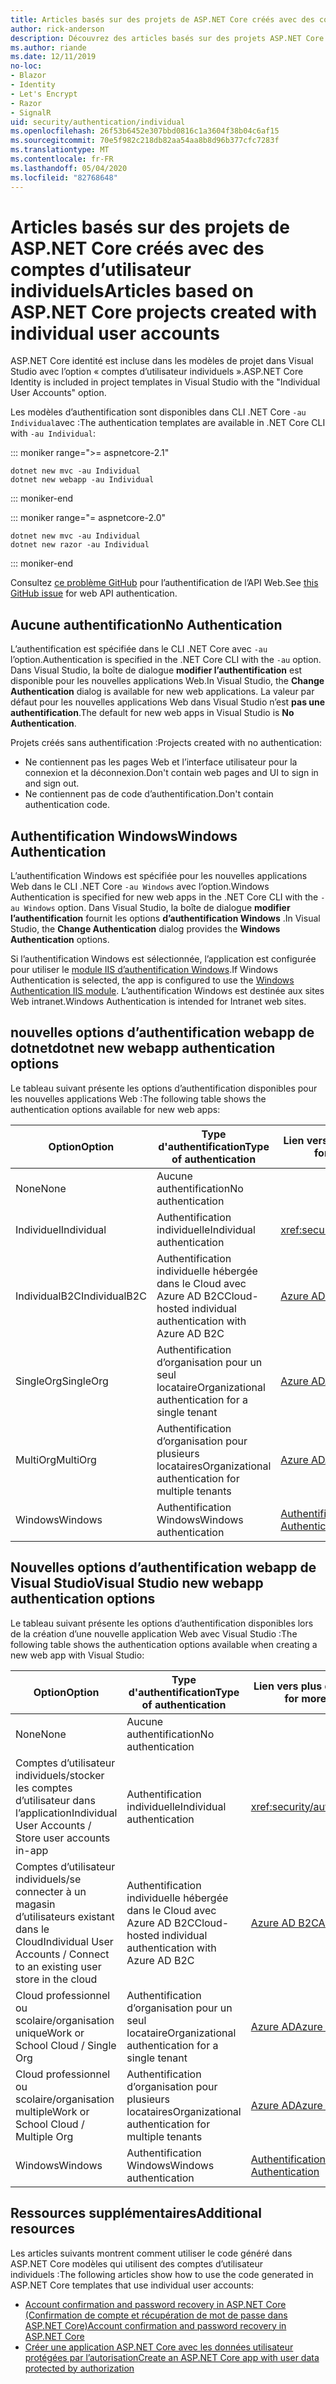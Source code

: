 ```yaml
---
title: Articles basés sur des projets de ASP.NET Core créés avec des comptes d’utilisateur individuels
author: rick-anderson
description: Découvrez des articles basés sur des projets ASP.NET Core créés avec des comptes d’utilisateur individuels.
ms.author: riande
ms.date: 12/11/2019
no-loc:
- Blazor
- Identity
- Let's Encrypt
- Razor
- SignalR
uid: security/authentication/individual
ms.openlocfilehash: 26f53b6452e307bbd0816c1a3604f38b04c6af15
ms.sourcegitcommit: 70e5f982c218db82aa54aa8b8d96b377cfc7283f
ms.translationtype: MT
ms.contentlocale: fr-FR
ms.lasthandoff: 05/04/2020
ms.locfileid: "82768648"
---
```

# <a name="articles-based-on-aspnet-core-projects-created-with-individual-user-accounts"></a><span data-ttu-id="e6f1c-103">Articles basés sur des projets de ASP.NET Core créés avec des comptes d’utilisateur individuels</span><span class="sxs-lookup"><span data-stu-id="e6f1c-103">Articles based on ASP.NET Core projects created with individual user accounts</span></span>

<span data-ttu-id="e6f1c-104">ASP.NET Core identité est incluse dans les modèles de projet dans Visual Studio avec l’option « comptes d’utilisateur individuels ».</span><span class="sxs-lookup"><span data-stu-id="e6f1c-104">ASP.NET Core Identity is included in project templates in Visual Studio with the "Individual User Accounts" option.</span></span>

<span data-ttu-id="e6f1c-105">Les modèles d’authentification sont disponibles dans CLI .NET Core `-au Individual`avec :</span><span class="sxs-lookup"><span data-stu-id="e6f1c-105">The authentication templates are available in .NET Core CLI with `-au Individual`:</span></span>

::: moniker range=">= aspnetcore-2.1"

```dotnetcli
dotnet new mvc -au Individual
dotnet new webapp -au Individual
```

::: moniker-end

::: moniker range="= aspnetcore-2.0"

```dotnetcli
dotnet new mvc -au Individual
dotnet new razor -au Individual
```

::: moniker-end

<span data-ttu-id="e6f1c-106">Consultez [ce problème GitHub](https://github.com/dotnet/AspNetCore/issues/5833) pour l’authentification de l’API Web.</span><span class="sxs-lookup"><span data-stu-id="e6f1c-106">See [this GitHub issue](https://github.com/dotnet/AspNetCore/issues/5833) for web API authentication.</span></span>

<a name="no"></a>

## <a name="no-authentication"></a><span data-ttu-id="e6f1c-107">Aucune authentification</span><span class="sxs-lookup"><span data-stu-id="e6f1c-107">No Authentication</span></span>

<span data-ttu-id="e6f1c-108">L’authentification est spécifiée dans le CLI .NET Core avec `-au` l’option.</span><span class="sxs-lookup"><span data-stu-id="e6f1c-108">Authentication is specified in the .NET Core CLI with the `-au` option.</span></span> <span data-ttu-id="e6f1c-109">Dans Visual Studio, la boîte de dialogue **modifier l’authentification** est disponible pour les nouvelles applications Web.</span><span class="sxs-lookup"><span data-stu-id="e6f1c-109">In Visual Studio, the **Change Authentication** dialog is available for new web applications.</span></span> <span data-ttu-id="e6f1c-110">La valeur par défaut pour les nouvelles applications Web dans Visual Studio n’est **pas une authentification**.</span><span class="sxs-lookup"><span data-stu-id="e6f1c-110">The default for new web apps in Visual Studio is **No Authentication**.</span></span>

<span data-ttu-id="e6f1c-111">Projets créés sans authentification :</span><span class="sxs-lookup"><span data-stu-id="e6f1c-111">Projects created with no authentication:</span></span>

* <span data-ttu-id="e6f1c-112">Ne contiennent pas les pages Web et l’interface utilisateur pour la connexion et la déconnexion.</span><span class="sxs-lookup"><span data-stu-id="e6f1c-112">Don't contain web pages and UI to sign in and sign out.</span></span>
* <span data-ttu-id="e6f1c-113">Ne contiennent pas de code d’authentification.</span><span class="sxs-lookup"><span data-stu-id="e6f1c-113">Don't contain authentication code.</span></span>

<a name="win"></a>

## <a name="windows-authentication"></a><span data-ttu-id="e6f1c-114">Authentification Windows</span><span class="sxs-lookup"><span data-stu-id="e6f1c-114">Windows Authentication</span></span>

<span data-ttu-id="e6f1c-115">L’authentification Windows est spécifiée pour les nouvelles applications Web dans le CLI .NET Core `-au Windows` avec l’option.</span><span class="sxs-lookup"><span data-stu-id="e6f1c-115">Windows Authentication is specified for new web apps in the .NET Core CLI with the `-au Windows` option.</span></span> <span data-ttu-id="e6f1c-116">Dans Visual Studio, la boîte de dialogue **modifier l’authentification** fournit les options **d’authentification Windows** .</span><span class="sxs-lookup"><span data-stu-id="e6f1c-116">In Visual Studio, the **Change Authentication** dialog provides the **Windows Authentication** options.</span></span>

<span data-ttu-id="e6f1c-117">Si l’authentification Windows est sélectionnée, l’application est configurée pour utiliser le [module IIS d’authentification Windows](xref:host-and-deploy/iis/modules).</span><span class="sxs-lookup"><span data-stu-id="e6f1c-117">If Windows Authentication is selected, the app is configured to use the [Windows Authentication IIS module](xref:host-and-deploy/iis/modules).</span></span> <span data-ttu-id="e6f1c-118">L’authentification Windows est destinée aux sites Web intranet.</span><span class="sxs-lookup"><span data-stu-id="e6f1c-118">Windows Authentication is intended for Intranet web sites.</span></span>

## <a name="dotnet-new-webapp-authentication-options"></a><span data-ttu-id="e6f1c-119">nouvelles options d’authentification webapp de dotnet</span><span class="sxs-lookup"><span data-stu-id="e6f1c-119">dotnet new webapp authentication options</span></span>

<span data-ttu-id="e6f1c-120">Le tableau suivant présente les options d’authentification disponibles pour les nouvelles applications Web :</span><span class="sxs-lookup"><span data-stu-id="e6f1c-120">The following table shows the authentication options available for new web apps:</span></span>

| <span data-ttu-id="e6f1c-121">Option</span><span class="sxs-lookup"><span data-stu-id="e6f1c-121">Option</span></span> | <span data-ttu-id="e6f1c-122">Type d'authentification</span><span class="sxs-lookup"><span data-stu-id="e6f1c-122">Type of authentication</span></span> | <span data-ttu-id="e6f1c-123">Lien vers plus d’informations</span><span class="sxs-lookup"><span data-stu-id="e6f1c-123">Link for more information</span></span> |
 | ----------------- | ------------ | ---------- |
| <span data-ttu-id="e6f1c-124">None</span><span class="sxs-lookup"><span data-stu-id="e6f1c-124">None</span></span>            |  <span data-ttu-id="e6f1c-125">Aucune authentification</span><span class="sxs-lookup"><span data-stu-id="e6f1c-125">No authentication</span></span> | | 
| <span data-ttu-id="e6f1c-126">Individuel</span><span class="sxs-lookup"><span data-stu-id="e6f1c-126">Individual</span></span>      |  <span data-ttu-id="e6f1c-127">Authentification individuelle</span><span class="sxs-lookup"><span data-stu-id="e6f1c-127">Individual authentication</span></span> | <xref:security/authentication/identity>
| <span data-ttu-id="e6f1c-128">IndividualB2C</span><span class="sxs-lookup"><span data-stu-id="e6f1c-128">IndividualB2C</span></span>   |  <span data-ttu-id="e6f1c-129">Authentification individuelle hébergée dans le Cloud avec Azure AD B2C</span><span class="sxs-lookup"><span data-stu-id="e6f1c-129">Cloud-hosted individual authentication with Azure AD B2C</span></span> | [<span data-ttu-id="e6f1c-130">Azure AD B2C</span><span class="sxs-lookup"><span data-stu-id="e6f1c-130">Azure AD B2C</span></span>](/azure/active-directory-b2c/) |
| <span data-ttu-id="e6f1c-131">SingleOrg</span><span class="sxs-lookup"><span data-stu-id="e6f1c-131">SingleOrg</span></span>       |  <span data-ttu-id="e6f1c-132">Authentification d’organisation pour un seul locataire</span><span class="sxs-lookup"><span data-stu-id="e6f1c-132">Organizational authentication for a single tenant</span></span> | [<span data-ttu-id="e6f1c-133">Azure AD</span><span class="sxs-lookup"><span data-stu-id="e6f1c-133">Azure AD</span></span>](/azure/active-directory/develop/quickstart-v2-aspnet-core-webapp) |
| <span data-ttu-id="e6f1c-134">MultiOrg</span><span class="sxs-lookup"><span data-stu-id="e6f1c-134">MultiOrg</span></span>        |  <span data-ttu-id="e6f1c-135">Authentification d’organisation pour plusieurs locataires</span><span class="sxs-lookup"><span data-stu-id="e6f1c-135">Organizational authentication for multiple tenants</span></span> | [<span data-ttu-id="e6f1c-136">Azure AD</span><span class="sxs-lookup"><span data-stu-id="e6f1c-136">Azure AD</span></span>](/azure/active-directory/develop/quickstart-v2-aspnet-core-webapp) |
| <span data-ttu-id="e6f1c-137">Windows</span><span class="sxs-lookup"><span data-stu-id="e6f1c-137">Windows</span></span>         |  <span data-ttu-id="e6f1c-138">Authentification Windows</span><span class="sxs-lookup"><span data-stu-id="e6f1c-138">Windows authentication</span></span> | [<span data-ttu-id="e6f1c-139">Authentification Windows</span><span class="sxs-lookup"><span data-stu-id="e6f1c-139">Windows Authentication</span></span>](xref:security/authentication/windowsauth)

## <a name="visual-studio-new-webapp-authentication-options"></a><span data-ttu-id="e6f1c-140">Nouvelles options d’authentification webapp de Visual Studio</span><span class="sxs-lookup"><span data-stu-id="e6f1c-140">Visual Studio new webapp authentication options</span></span>

<span data-ttu-id="e6f1c-141">Le tableau suivant présente les options d’authentification disponibles lors de la création d’une nouvelle application Web avec Visual Studio :</span><span class="sxs-lookup"><span data-stu-id="e6f1c-141">The following table shows the authentication options available when creating a new web app with Visual Studio:</span></span>

| <span data-ttu-id="e6f1c-142">Option</span><span class="sxs-lookup"><span data-stu-id="e6f1c-142">Option</span></span> | <span data-ttu-id="e6f1c-143">Type d'authentification</span><span class="sxs-lookup"><span data-stu-id="e6f1c-143">Type of authentication</span></span> | <span data-ttu-id="e6f1c-144">Lien vers plus d’informations</span><span class="sxs-lookup"><span data-stu-id="e6f1c-144">Link for more information</span></span> |
 | ----------------- | ------------ | ---------- |
| <span data-ttu-id="e6f1c-145">None</span><span class="sxs-lookup"><span data-stu-id="e6f1c-145">None</span></span>            |  <span data-ttu-id="e6f1c-146">Aucune authentification</span><span class="sxs-lookup"><span data-stu-id="e6f1c-146">No authentication</span></span> | | 
| <span data-ttu-id="e6f1c-147">Comptes d’utilisateur individuels/stocker les comptes d’utilisateur dans l’application</span><span class="sxs-lookup"><span data-stu-id="e6f1c-147">Individual User Accounts / Store user accounts in-app</span></span> |  <span data-ttu-id="e6f1c-148">Authentification individuelle</span><span class="sxs-lookup"><span data-stu-id="e6f1c-148">Individual authentication</span></span> | <xref:security/authentication/identity> |
| <span data-ttu-id="e6f1c-149">Comptes d’utilisateur individuels/se connecter à un magasin d’utilisateurs existant dans le Cloud</span><span class="sxs-lookup"><span data-stu-id="e6f1c-149">Individual User Accounts / Connect to an existing user store in the cloud</span></span> |  <span data-ttu-id="e6f1c-150">Authentification individuelle hébergée dans le Cloud avec Azure AD B2C</span><span class="sxs-lookup"><span data-stu-id="e6f1c-150">Cloud-hosted individual authentication with Azure AD B2C</span></span> | [<span data-ttu-id="e6f1c-151">Azure AD B2C</span><span class="sxs-lookup"><span data-stu-id="e6f1c-151">Azure AD B2C</span></span>](/azure/active-directory-b2c/) |
| <span data-ttu-id="e6f1c-152">Cloud professionnel ou scolaire/organisation unique</span><span class="sxs-lookup"><span data-stu-id="e6f1c-152">Work or School Cloud / Single Org</span></span>  |  <span data-ttu-id="e6f1c-153">Authentification d’organisation pour un seul locataire</span><span class="sxs-lookup"><span data-stu-id="e6f1c-153">Organizational authentication for a single tenant</span></span> | [<span data-ttu-id="e6f1c-154">Azure AD</span><span class="sxs-lookup"><span data-stu-id="e6f1c-154">Azure AD</span></span>](/azure/active-directory/develop/quickstart-v2-aspnet-core-webapp) |
| <span data-ttu-id="e6f1c-155">Cloud professionnel ou scolaire/organisation multiple</span><span class="sxs-lookup"><span data-stu-id="e6f1c-155">Work or School Cloud / Multiple Org</span></span> |  <span data-ttu-id="e6f1c-156">Authentification d’organisation pour plusieurs locataires</span><span class="sxs-lookup"><span data-stu-id="e6f1c-156">Organizational authentication for multiple tenants</span></span> | [<span data-ttu-id="e6f1c-157">Azure AD</span><span class="sxs-lookup"><span data-stu-id="e6f1c-157">Azure AD</span></span>](/azure/active-directory/develop/quickstart-v2-aspnet-core-webapp) |
| <span data-ttu-id="e6f1c-158">Windows</span><span class="sxs-lookup"><span data-stu-id="e6f1c-158">Windows</span></span>         |  <span data-ttu-id="e6f1c-159">Authentification Windows</span><span class="sxs-lookup"><span data-stu-id="e6f1c-159">Windows authentication</span></span> | [<span data-ttu-id="e6f1c-160">Authentification Windows</span><span class="sxs-lookup"><span data-stu-id="e6f1c-160">Windows Authentication</span></span>](xref:security/authentication/windowsauth)

## <a name="additional-resources"></a><span data-ttu-id="e6f1c-161">Ressources supplémentaires</span><span class="sxs-lookup"><span data-stu-id="e6f1c-161">Additional resources</span></span>

<span data-ttu-id="e6f1c-162">Les articles suivants montrent comment utiliser le code généré dans ASP.NET Core modèles qui utilisent des comptes d’utilisateur individuels :</span><span class="sxs-lookup"><span data-stu-id="e6f1c-162">The following articles show how to use the code generated in ASP.NET Core templates that use individual user accounts:</span></span>

* [<span data-ttu-id="e6f1c-163">Account confirmation and password recovery in ASP.NET Core (Confirmation de compte et récupération de mot de passe dans ASP.NET Core)</span><span class="sxs-lookup"><span data-stu-id="e6f1c-163">Account confirmation and password recovery in ASP.NET Core</span></span>](xref:security/authentication/accconfirm)
* [<span data-ttu-id="e6f1c-164">Créer une application ASP.NET Core avec les données utilisateur protégées par l’autorisation</span><span class="sxs-lookup"><span data-stu-id="e6f1c-164">Create an ASP.NET Core app with user data protected by authorization</span></span>](xref:security/authorization/secure-data)
